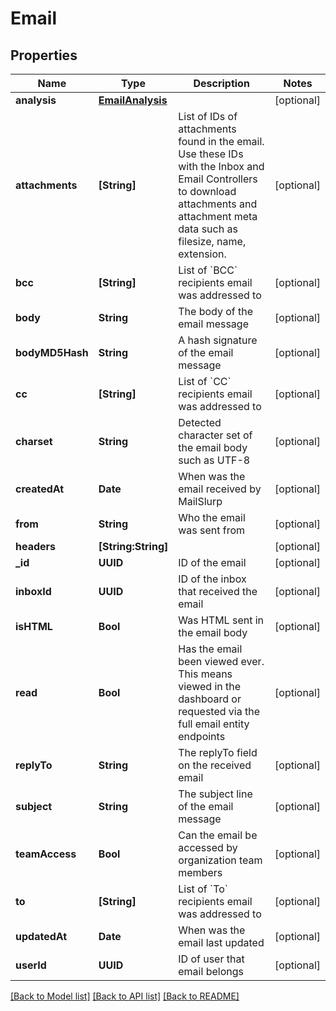 # Email

## Properties
Name | Type | Description | Notes
------------ | ------------- | ------------- | -------------
**analysis** | [**EmailAnalysis**](EmailAnalysis) |  | [optional] 
**attachments** | **[String]** | List of IDs of attachments found in the email. Use these IDs with the Inbox and Email Controllers to download attachments and attachment meta data such as filesize, name, extension. | [optional] 
**bcc** | **[String]** | List of &#x60;BCC&#x60; recipients email was addressed to | [optional] 
**body** | **String** | The body of the email message | [optional] 
**bodyMD5Hash** | **String** | A hash signature of the email message | [optional] 
**cc** | **[String]** | List of &#x60;CC&#x60; recipients email was addressed to | [optional] 
**charset** | **String** | Detected character set of the email body such as UTF-8 | [optional] 
**createdAt** | **Date** | When was the email received by MailSlurp | [optional] 
**from** | **String** | Who the email was sent from | [optional] 
**headers** | **[String:String]** |  | [optional] 
**_id** | **UUID** | ID of the email | [optional] 
**inboxId** | **UUID** | ID of the inbox that received the email | [optional] 
**isHTML** | **Bool** | Was HTML sent in the email body | [optional] 
**read** | **Bool** | Has the email been viewed ever. This means viewed in the dashboard or requested via the full email entity endpoints | [optional] 
**replyTo** | **String** | The replyTo field on the received email | [optional] 
**subject** | **String** | The subject line of the email message | [optional] 
**teamAccess** | **Bool** | Can the email be accessed by organization team members | [optional] 
**to** | **[String]** | List of &#x60;To&#x60; recipients email was addressed to | [optional] 
**updatedAt** | **Date** | When was the email last updated | [optional] 
**userId** | **UUID** | ID of user that email belongs | [optional] 

[[Back to Model list]](../README#documentation-for-models) [[Back to API list]](../README#documentation-for-api-endpoints) [[Back to README]](../README)



